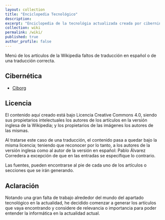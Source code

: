 ```yaml
---
layout: collection
title: "Enciclopedia Tecnológico"
description:
excerpt: "Enciclopedia de la tecnológia actualizada creada por ciberninjas"
collection: wiki
permalink: /wiki/
published: true
author_profile: false
---
```


Menú de los artículos de la Wikipedia faltos de traducción en español o de una traducción correcta.

## Cibernética
- [Ciborg](/wiki/ciborg)

## Licencia

El contenido aquí creado está bajo Licencia Creative Commons 4.0, siendo sus propietarios intelectuales los autores de los artículos en la versión inglesa de la Wikipedia; y los propietarios de las imágenes los autores de las mismas.

Al tratarse este caso de una traducción, el contenido pasa a quedar bajo la misma licencia; teniendo que reconocer por lo tanto, a los autores de la versión inglesa como al autor de la versión en español: Pablo Álvarez Corredera a excepción de que en las entradas se específique lo contrario.

Las fuentes, pueden encontrarse al pie de cada uno de los artículos o secciones que se irán generando.

## Aclaración

Notando una gran falta de trabajo alrededor del mundo del apartado tecnológico en la actualidad, he decidido comenzar a generar los artículos que vaya encontrando y considere de relevancia o importancia para poder entender la informática en la actualidad actual.